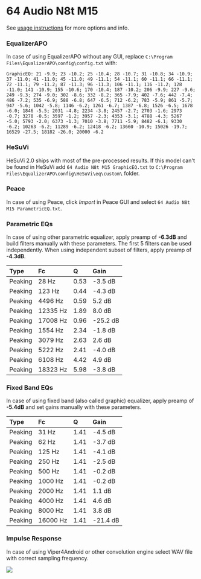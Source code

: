 # 64 Audio N8t M15
See [usage instructions](https://github.com/jaakkopasanen/AutoEq#usage) for more options and info.

### EqualizerAPO
In case of using EqualizerAPO without any GUI, replace `C:\Program Files\EqualizerAPO\config\config.txt`
with:
```
GraphicEQ: 21 -9.9; 23 -10.2; 25 -10.4; 28 -10.7; 31 -10.8; 34 -10.9; 37 -11.0; 41 -11.0; 45 -11.0; 49 -11.1; 54 -11.1; 60 -11.1; 66 -11.1; 72 -11.1; 79 -11.2; 87 -11.3; 96 -11.3; 106 -11.1; 116 -11.2; 128 -11.0; 141 -10.9; 155 -10.6; 170 -10.4; 187 -10.2; 206 -9.9; 227 -9.6; 249 -9.3; 274 -9.0; 302 -8.6; 332 -8.2; 365 -7.9; 402 -7.6; 442 -7.4; 486 -7.2; 535 -6.9; 588 -6.8; 647 -6.5; 712 -6.2; 783 -5.9; 861 -5.7; 947 -5.6; 1042 -5.8; 1146 -6.2; 1261 -6.7; 1387 -6.8; 1526 -6.5; 1678 -6.0; 1846 -5.5; 2031 -4.8; 2234 -3.8; 2457 -2.7; 2703 -1.6; 2973 -0.7; 3270 -0.5; 3597 -1.2; 3957 -2.3; 4353 -3.1; 4788 -4.3; 5267 -5.0; 5793 -2.0; 6373 -1.3; 7010 -3.8; 7711 -5.9; 8482 -6.1; 9330 -6.2; 10263 -6.2; 11289 -6.2; 12418 -6.2; 13660 -10.9; 15026 -19.7; 16529 -27.5; 18182 -26.0; 20000 -6.2
```

### HeSuVi
HeSuVi 2.0 ships with most of the pre-processed results. If this model can't be found in HeSuVi add
`64 Audio N8t M15 GraphicEQ.txt` to `C:\Program Files\EqualizerAPO\config\HeSuVi\eq\custom\` folder.

### Peace
In case of using Peace, click *Import* in Peace GUI and select `64 Audio N8t M15 ParametricEQ.txt`.

### Parametric EQs
In case of using other parametric equalizer, apply preamp of **-6.3dB** and build filters manually
with these parameters. The first 5 filters can be used independently.
When using independent subset of filters, apply preamp of **-4.3dB**.

| Type    | Fc       |    Q | Gain     |
|:--------|:---------|:-----|:---------|
| Peaking | 28 Hz    | 0.53 | -3.5 dB  |
| Peaking | 123 Hz   | 0.44 | -4.3 dB  |
| Peaking | 4496 Hz  | 0.59 | 5.2 dB   |
| Peaking | 12335 Hz | 1.89 | 8.0 dB   |
| Peaking | 17008 Hz | 0.96 | -25.2 dB |
| Peaking | 1554 Hz  | 2.34 | -1.8 dB  |
| Peaking | 3079 Hz  | 2.63 | 2.6 dB   |
| Peaking | 5222 Hz  | 2.41 | -4.0 dB  |
| Peaking | 6108 Hz  | 4.42 | 4.9 dB   |
| Peaking | 18323 Hz | 5.98 | -3.8 dB  |

### Fixed Band EQs
In case of using fixed band (also called graphic) equalizer, apply preamp of **-5.4dB** and set
gains manually with these parameters.

| Type    | Fc       |    Q | Gain     |
|:--------|:---------|:-----|:---------|
| Peaking | 31 Hz    | 1.41 | -4.5 dB  |
| Peaking | 62 Hz    | 1.41 | -3.7 dB  |
| Peaking | 125 Hz   | 1.41 | -4.1 dB  |
| Peaking | 250 Hz   | 1.41 | -2.5 dB  |
| Peaking | 500 Hz   | 1.41 | -0.2 dB  |
| Peaking | 1000 Hz  | 1.41 | -0.2 dB  |
| Peaking | 2000 Hz  | 1.41 | 1.1 dB   |
| Peaking | 4000 Hz  | 1.41 | 4.6 dB   |
| Peaking | 8000 Hz  | 1.41 | 3.8 dB   |
| Peaking | 16000 Hz | 1.41 | -21.4 dB |

### Impulse Response
In case of using Viper4Android or other convolution engine select WAV file with correct sampling frequency.

![](https://raw.githubusercontent.com/jaakkopasanen/AutoEq/master/results/crinacle/harman_in-ear_2017-1/64%20Audio%20N8t%20M15/64%20Audio%20N8t%20M15.png)